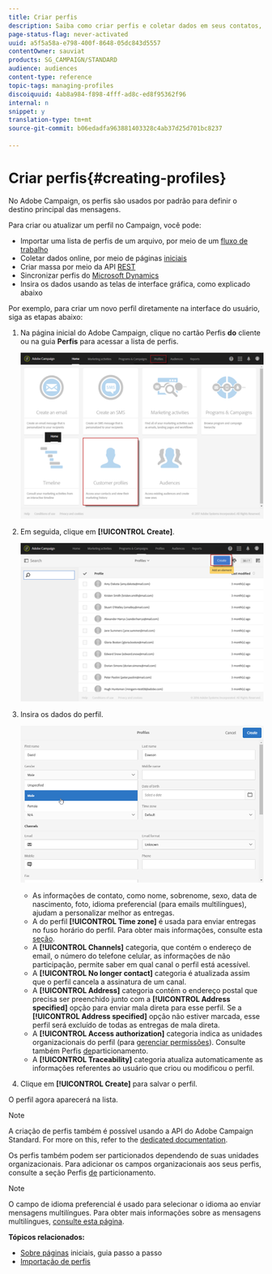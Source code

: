 ```yaml
---
title: Criar perfis
description: Saiba como criar perfis e coletar dados em seus contatos, usando APIs, recursos de importação, aquisição online, atualizações automáticas ou manuais.
page-status-flag: never-activated
uuid: a5f5a58a-e798-400f-8648-05dc843d5557
contentOwner: sauviat
products: SG_CAMPAIGN/STANDARD
audience: audiences
content-type: reference
topic-tags: managing-profiles
discoiquuid: 4ab8a984-f898-4fff-ad8c-ed8f95362f96
internal: n
snippet: y
translation-type: tm+mt
source-git-commit: b06edadfa963881403328c4ab37d25d701bc8237

---
```



# Criar perfis{#creating-profiles}

No Adobe Campaign, os perfis são usados por padrão para definir o destino principal das mensagens.

Para criar ou atualizar um perfil no Campaign, você pode:

* Importar uma lista de perfis de um arquivo, por meio de um [fluxo de trabalho](https://helpx.adobe.com/campaign/kt/acs/using/acs-importing-profiles-feature-video-using.html)
* Coletar dados online, por meio de páginas [iniciais](../../channels/using/about-landing-pages.md)
* Criar massa por meio da API [REST](../../api/using/about-campaign-standard-apis.md)
* Sincronizar perfis do [Microsoft Dynamics](https://helpx.adobe.com/campaign/kb/acs-ms-dynamics.html)
* Insira os dados usando as telas de interface gráfica, como explicado abaixo

Por exemplo, para criar um novo perfil diretamente na interface do usuário, siga as etapas abaixo:

1. Na página inicial do Adobe Campaign, clique no cartão Perfis **do** cliente ou na guia **Perfis** para acessar a lista de perfis.

   ![](assets/profile_creation_1.png)

1. Em seguida, clique em **[!UICONTROL Create]**.

   ![](assets/profile_creation.png)

1. Insira os dados do perfil.

   ![](assets/profile_creation1.png)

   * As informações de contato, como nome, sobrenome, sexo, data de nascimento, foto, idioma preferencial (para emails [](../../channels/using/creating-a-multilingual-email.md)multilíngues), ajudam a personalizar melhor as entregas.
   * A do perfil **[!UICONTROL Time zone]** é usada para enviar entregas no fuso horário do perfil. Para obter mais informações, consulte esta [seção](../../sending/using/sending-messages-at-the-recipient-s-time-zone.md).
   * A **[!UICONTROL Channels]** categoria, que contém o endereço de email, o número do telefone celular, as informações de não participação, permite saber em qual canal o perfil está acessível.
   * A **[!UICONTROL No longer contact]** categoria é atualizada assim que o perfil cancela a assinatura de um canal.
   * A **[!UICONTROL Address]** categoria contém o endereço postal que precisa ser preenchido junto com a **[!UICONTROL Address specified]** opção para enviar mala [](../../channels/using/about-direct-mail.md) direta para esse perfil. Se a **[!UICONTROL Address specified]** opção não estiver marcada, esse perfil será excluído de todas as entregas de mala direta.
   * A **[!UICONTROL Access authorization]** categoria indica as unidades organizacionais do perfil (para [gerenciar permissões](../../administration/using/about-access-management.md)). Consulte também Perfis [de](../../administration/using/organizational-units.md#partitioning-profiles)particionamento.
   * A **[!UICONTROL Traceability]** categoria atualiza automaticamente as informações referentes ao usuário que criou ou modificou o perfil.

1. Clique em **[!UICONTROL Create]** para salvar o perfil.

O perfil agora aparecerá na lista.

>[!NOTE]
>
>A criação de perfis também é possível usando a API do Adobe Campaign Standard. For more on this, refer to the [dedicated documentation](../../api/using/managing-profiles.md).

Os perfis também podem ser particionados dependendo de suas unidades organizacionais. Para adicionar os campos organizacionais aos seus perfis, consulte a seção Perfis [de](../../administration/using/organizational-units.md#partitioning-profiles) particionamento.

>[!NOTE]
>
>O campo de idioma preferencial é usado para selecionar o idioma ao enviar mensagens multilíngues. Para obter mais informações sobre as mensagens multilíngues, [consulte esta página](../../channels/using/creating-a-multilingual-email.md).

**Tópicos relacionados:**

* [Sobre páginas](../../channels/using/about-landing-pages.md) iniciais, guia passo a passo
* [Importação de perfis](https://helpx.adobe.com/campaign/kt/acs/using/acs-importing-profiles-feature-video-using.html)

